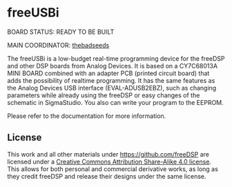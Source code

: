 # freeUSBi

BOARD STATUS: READY TO BE BUILT

MAIN COORDINATOR: [thebadseeds](https://github.com/thebadseeds)

The freeUSBi is a low-budget real-time programming device for the freeDSP and other DSP boards from Analog Devices. It is based on a CY7C68013A MINI BOARD combined with an adapter PCB (printed circuit board) that adds the possibility of realtime programming.
It has the same features as the Analog Devices USB interface (EVAL-ADUSB2EBZ), such as changing parameters while already using the freeDSP or easy changes of the schematic in SigmaStudio. You also can write your program to the EEPROM.

Please refer to the documentation for more information.

## License

This work and all other materials under https://github.com/freeDSP are licensed under a <a rel="license" href="http://creativecommons.org/licenses/by-sa/4.0/legalcode">Creative Commons Attribution Share-Alike 4.0 license</a>. This allows for both personal and commercial derivative works, as long as they credit freeDSP and release their designs under the same license.
